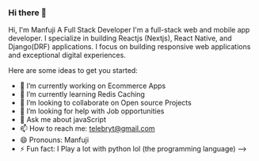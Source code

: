 ### Hi there 👋
Hi, I'm Manfuji
A Full Stack Developer
I'm a full-stack web and mobile app developer. I specialize in building Reactjs (Nextjs), React Native, and Django(DRF) applications. I focus on building responsive web applications and exceptional digital experiences.

Here are some ideas to get you started:

- 🔭 I’m currently working on Ecommerce Apps 
- 🌱 I’m currently learning Redis Caching
- 👯 I’m looking to collaborate on Open source Projects
- 🤔 I’m looking for help with Job opportunities
- 💬 Ask me about javaScript
- 📫 How to reach me: telebryt@gmail.com
- 😄 Pronouns: Manfuji
- ⚡ Fun fact:  I Play a lot with python lol (the programming language)
-->
